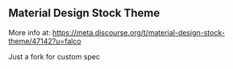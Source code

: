 ## Material Design Stock Theme

More info at: https://meta.discourse.org/t/material-design-stock-theme/47142?u=falco

Just a fork for custom spec